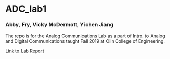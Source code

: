 # ADC_lab1

### Abby, Fry, Vicky McDermott, Yichen Jiang

The repo is for the Analog Communications Lab as a part of Intro. to Analog and Digital Communications taught Fall 2019 at Olin College of Engineering.

[Link to Lab Report](https://www.overleaf.com/9719498185khwpjzwbdzvm)


